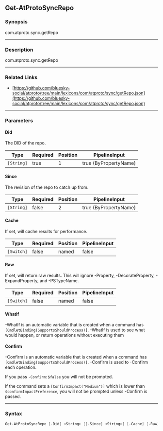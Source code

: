Get-AtProtoSyncRepo
-------------------




### Synopsis
com.atproto.sync.getRepo



---


### Description

com.atproto.sync.getRepo



---


### Related Links
* [https://github.com/bluesky-social/atproto/tree/main/lexicons/com/atproto/sync/getRepo.json](https://github.com/bluesky-social/atproto/tree/main/lexicons/com/atproto/sync/getRepo.json)





---


### Parameters
#### **Did**

The DID of the repo.






|Type      |Required|Position|PipelineInput        |
|----------|--------|--------|---------------------|
|`[String]`|true    |1       |true (ByPropertyName)|



#### **Since**

The revision of the repo to catch up from.






|Type      |Required|Position|PipelineInput        |
|----------|--------|--------|---------------------|
|`[String]`|false   |2       |true (ByPropertyName)|



#### **Cache**

If set, will cache results for performance.






|Type      |Required|Position|PipelineInput|
|----------|--------|--------|-------------|
|`[Switch]`|false   |named   |false        |



#### **Raw**

If set, will return raw results. This will ignore -Property, -DecorateProperty, -ExpandProperty, and -PSTypeName.






|Type      |Required|Position|PipelineInput|
|----------|--------|--------|-------------|
|`[Switch]`|false   |named   |false        |



#### **WhatIf**
-WhatIf is an automatic variable that is created when a command has ```[CmdletBinding(SupportsShouldProcess)]```.
-WhatIf is used to see what would happen, or return operations without executing them
#### **Confirm**
-Confirm is an automatic variable that is created when a command has ```[CmdletBinding(SupportsShouldProcess)]```.
-Confirm is used to -Confirm each operation.

If you pass ```-Confirm:$false``` you will not be prompted.


If the command sets a ```[ConfirmImpact("Medium")]``` which is lower than ```$confirmImpactPreference```, you will not be prompted unless -Confirm is passed.



---


### Syntax
```PowerShell
Get-AtProtoSyncRepo [-Did] <String> [[-Since] <String>] [-Cache] [-Raw] [-WhatIf] [-Confirm] [<CommonParameters>]
```
